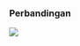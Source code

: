 ### Perbandingan

<a href="https://i.ibb.co/rp0MQyP/image.png">
  <img src="https://i.ibb.co/rp0MQyP/image.png" />
</a>
